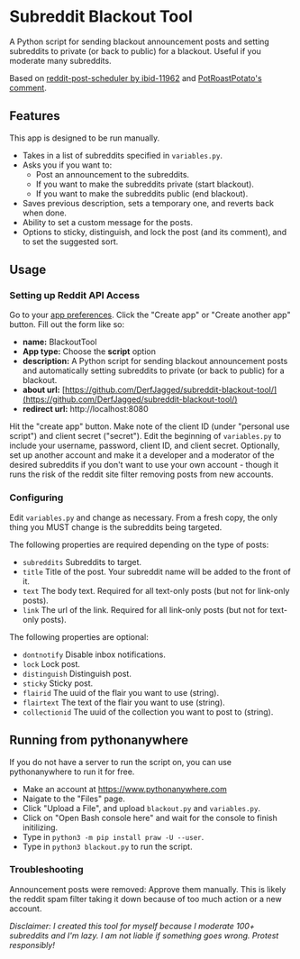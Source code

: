 # Subreddit Blackout Tool
A Python script for sending blackout announcement posts and setting subreddits to private (or back to public) for a blackout. Useful if you moderate many subreddits.

Based on [reddit-post-scheduler by ibid-11962](https://github.com/ibid-11962/reddit-post-scheduler) and [PotRoastPotato's comment](https://www.reddit.com/r/ModCoord/comments/142rzna/a_bot_to_make_your_subreddit_private/jn7p4cc/).

## Features
This app is designed to be run manually. 

- Takes in a list of subreddits specified in `variables.py`.
- Asks you if you want to:
    - Post an announcement to the subreddits.
    - If you want to make the subreddits private (start blackout).
    - If you want to make the subreddits public (end blackout).
- Saves previous description, sets a temporary one, and reverts back when done.
- Ability to set a custom message for the posts.
- Options to sticky, distinguish, and lock the post (and its comment), and to set the suggested sort.

## Usage

### Setting up Reddit API Access

Go to your [app preferences](https://www.reddit.com/prefs/apps). Click the "Create app" or "Create another app" button. Fill out the form like so:

- **name:** BlackoutTool
- **App type:** Choose the **script** option
- **description:** A Python script for sending blackout announcement posts and automatically setting subreddits to private (or back to public) for a blackout.
- **about url:** [https://github.com/DerfJagged/subreddit-blackout-tool/](https://github.com/DerfJagged/subreddit-blackout-tool/)
- **redirect url:** http://localhost:8080

Hit the "create app" button. Make note of the client ID (under "personal use script") and client secret ("secret").
Edit the beginning of `variables.py` to include your username, password, client ID, and client secret. Optionally, set up another account and make it a developer and a moderator of the desired subreddits if you don't want to use your own account - though it runs the risk of the reddit site filter removing posts from new accounts.

### Configuring

Edit `variables.py` and change as necessary. From a fresh copy, the only thing you MUST change is the subreddits being targeted.

The following properties are required depending on the type of posts:

- `subreddits` Subreddits to target.
- `title` Title of the post. Your subreddit name will be added to the front of it.
- `text` The body text. Required for all text-only posts (but not for link-only posts).
- `link` The url of the link. Required for all link-only posts (but not for text-only posts).

The following properties are optional:

- `dontnotify` Disable inbox notifications.
- `lock`  Lock post.
- `distinguish` Distinguish post.
- `sticky` Sticky post.
- `flairid` The uuid of the flair you want to use (string).
- `flairtext` The text of the flair you want to use (string).
- `collectionid` The uuid of the collection you want to post to (string).

## Running from pythonanywhere

If you do not have a server to run the script on, you can use pythonanywhere to run it for free.

- Make an account at https://www.pythonanywhere.com
- Naigate to the "Files" page.
- Click "Upload a File", and upload `blackout.py` and `variables.py`.
- Click on "Open Bash console here" and wait for the console to finish initilizing.
- Type in `python3 -m pip install praw -U --user`.
- Type in `python3 blackout.py` to run the script.

### Troubleshooting

Announcement posts were removed: Approve them manually. This is likely the reddit spam filter taking it down because of too much action or a new account.

*Disclaimer: I created this tool for myself because I moderate 100+ subreddits and I'm lazy. I am not liable if something goes wrong. Protest responsibly!*
